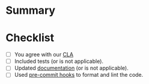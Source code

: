 # Summary

<!-- summary of your changes -->

# Checklist

- [ ] You agree with our [CLA](https://gist.githubusercontent.com/emdgroup-admin/16cc45ea4315c2ef29eb9d9afc36fcf5/raw/abb9c91f15278a62b9ac3e66144bcd27fa9485c2/CLA.md)
- [ ] Included tests (or is not applicable).
- [ ] Updated [documentation](https://emdgroup.github.io/foundry-dev-tools/) (or is not applicable).
- [ ] Used [pre-commit hooks](https://emdgroup.github.io/foundry-dev-tools/develop.html#pre-commit-hooks-formatting) to format and lint the code.
